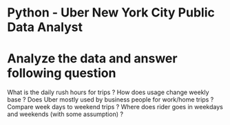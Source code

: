 # Python - Uber New York City Public Data Analyst

# Analyze the data and answer following question

What is the daily rush hours for trips ?
How does usage change weekly base ?
Does Uber mostly used by business people for work/home trips ?
Compare week days to weekend trips ?
Where does rider goes in weekdays and weekends (with some assumption) ?


